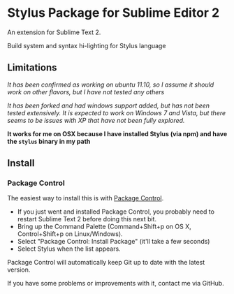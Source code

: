 # Stylus Package for Sublime Editor 2

An extension for Sublime Text 2.

Build system and syntax hi-lighting for Stylus language

## Limitations

*It has been confirmed as working on ubuntu 11.10, so I assume it should work on other flavors, but I have not tested any others*

*It has been forked and had windows support added, but has not been tested extensively. It is expected to work on Windows 7 and Vista, but there seems to be issues with XP that have not been fully explored.*

**It works for me on OSX because I have installed Stylus (via npm) and have the `stylus` binary in my path**

## Install

### Package Control

The easiest way to install this is with [Package Control](http://wbond.net/sublime\_packages/package\_control).

 * If you just went and installed Package Control, you probably need to restart Sublime Text 2 before doing this next bit.
 * Bring up the Command Palette (Command+Shift+p on OS X, Control+Shift+p on Linux/Windows).
 * Select "Package Control: Install Package" (it'll take a few seconds)
 * Select Stylus when the list appears.

Package Control will automatically keep Git up to date with the latest version.

If you have some problems or improvements with it, contact me via GitHub.